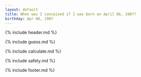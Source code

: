 ```yaml
---
layout: default
title: When was I conceived if I was born on April 06, 1907?
birthday: Apr 06, 1907
---
```


{% include header.md %}

{% include guess.md %}

{% include calculate.md %}

{% include safety.md %}

{% include footer.md %}



